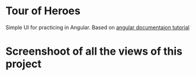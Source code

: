 # Tour of Heroes
Simple UI for practicing in Angular. Based on [angular documentaion tutorial](https://angular.io/tutorial/tour-of-heroes/toh-pt6#search-by-name)

# Screenshoot of all the views of this project
